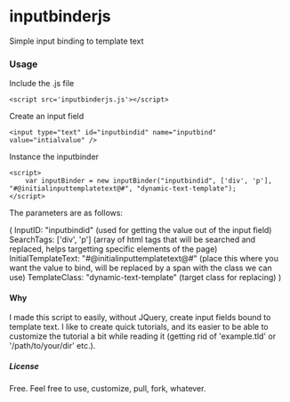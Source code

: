 # inputbinderjs
Simple input binding to template text

### Usage

Include the .js file

`<script src='inputbinderjs.js'></script>`

Create an input field

`<input type="text" id="inputbindid" name="inputbind" value="intialvalue" />`

Instance the inputbinder

```
<script>
	var inputBinder = new inputBinder("inputbindid", ['div', 'p'], "#@initialinputtemplatetext@#", "dynamic-text-template");
</script>
```

The parameters are as follows:

(
	InputID: "inputbindid" (used for getting the value out of the input field)
	SearchTags: ['div', 'p'] (array of html tags that will be searched and replaced, helps targetting specific elements of the page) 
	InitialTemplateText: "#@initialinputtemplatetext@#" (place this where you want the value to bind, will be replaced by a span with the class we can use)
	TemplateClass: "dynamic-text-template" (target class for replacing)
)

#### Why

I made this script to easily, without JQuery, create input fields bound to template text. I like to create quick tutorials, and its easier to be able to customize the tutorial a bit while reading it (getting rid of 'example.tld' or '/path/to/your/dir' etc.).

##### License

Free. Feel free to use, customize, pull, fork, whatever. 